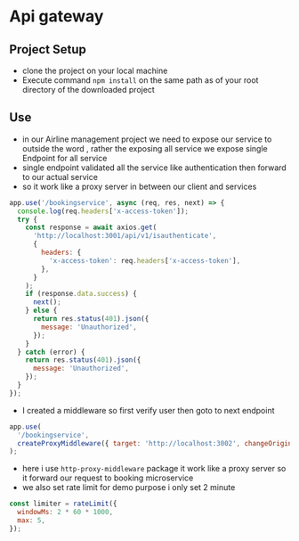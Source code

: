 # Api gateway

## Project Setup
- clone the project on your local machine 
- Execute command `npm install` on the same path as of your root directory of the downloaded project

## Use
- in our Airline management project we need to expose our service to outside the word , rather the exposing all service we expose single Endpoint for all service
- single endpoint validated all the service like authentication then forward to our actual service
- so it  work like a proxy server in between our client and services
```js
app.use('/bookingservice', async (req, res, next) => {
  console.log(req.headers['x-access-token']);
  try {
    const response = await axios.get(
      'http://localhost:3001/api/v1/isauthenticate',
      {
        headers: {
          'x-access-token': req.headers['x-access-token'],
        },
      }
    );
    if (response.data.success) {
      next();
    } else {
      return res.status(401).json({
        message: 'Unauthorized',
      });
    }
  } catch (error) {
    return res.status(401).json({
      message: 'Unauthorized',
    });
  }
});
```
- I created a middleware so first verify user then goto to next endpoint
```js
app.use(
  '/bookingservice',
  createProxyMiddleware({ target: 'http://localhost:3002', changeOrigin: true })
);
```
- here i use `http-proxy-middleware` package it work like a proxy server so it forward our request to  booking microservice
- we also set rate limit for demo purpose i only set 2 minute
```js
const limiter = rateLimit({
  windowMs: 2 * 60 * 1000,
  max: 5,
});
```
